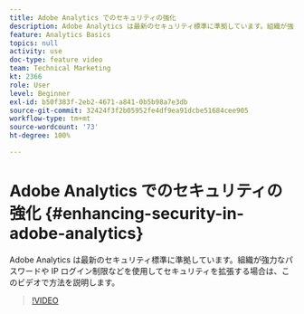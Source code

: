 ```yaml
---
title: Adobe Analytics でのセキュリティの強化
description: Adobe Analytics は最新のセキュリティ標準に準拠しています。組織が強力なパスワードや IP ログイン制限などを使用してセキュリティを拡張する場合は、このビデオで方法をご覧ください。
feature: Analytics Basics
topics: null
activity: use
doc-type: feature video
team: Technical Marketing
kt: 2366
role: User
level: Beginner
exl-id: b50f383f-2eb2-4671-a841-0b5b98a7e3db
source-git-commit: 32424f3f2b05952fe4df9ea91dcbe51684cee905
workflow-type: tm+mt
source-wordcount: '73'
ht-degree: 100%

---
```


# Adobe Analytics でのセキュリティの強化 {#enhancing-security-in-adobe-analytics}

Adobe Analytics は最新のセキュリティ標準に準拠しています。組織が強力なパスワードや IP ログイン制限などを使用してセキュリティを拡張する場合は、このビデオで方法を説明します。

>[!VIDEO](https://video.tv.adobe.com/v/25458/?quality=12)
